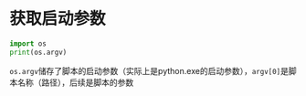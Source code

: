 # 获取启动参数
```python
import os
print(os.argv)
```
`os.argv`储存了脚本的启动参数（实际上是python.exe的启动参数），`argv[0]`是脚本名称（路径），后续是脚本的参数